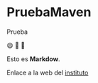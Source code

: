 # PruebaMaven
Prueba

:smile: :eyes: :baby_chick: 

Esto es **Markdow**.

Enlace a la web del [instituto](https://www.iesdomingoperezminik.es)
